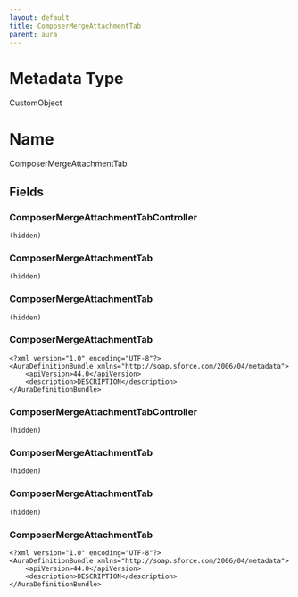 ```yaml
---
layout: default
title: ComposerMergeAttachmentTab
parent: aura
---
```

# Metadata Type
CustomObject

# Name
ComposerMergeAttachmentTab
## Fields
### ComposerMergeAttachmentTabController

```
(hidden)
```
### ComposerMergeAttachmentTab

```
(hidden)
```
### ComposerMergeAttachmentTab

```
(hidden)
```
### ComposerMergeAttachmentTab

```
<?xml version="1.0" encoding="UTF-8"?>
<AuraDefinitionBundle xmlns="http://soap.sforce.com/2006/04/metadata">
    <apiVersion>44.0</apiVersion>
    <description>DESCRIPTION</description>
</AuraDefinitionBundle>
```
### ComposerMergeAttachmentTabController

```
(hidden)
```
### ComposerMergeAttachmentTab

```
(hidden)
```
### ComposerMergeAttachmentTab

```
(hidden)
```
### ComposerMergeAttachmentTab

```
<?xml version="1.0" encoding="UTF-8"?>
<AuraDefinitionBundle xmlns="http://soap.sforce.com/2006/04/metadata">
    <apiVersion>44.0</apiVersion>
    <description>DESCRIPTION</description>
</AuraDefinitionBundle>
```
